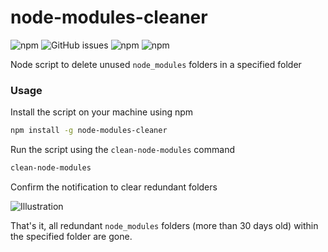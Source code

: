 # node-modules-cleaner

![npm](https://img.shields.io/npm/l/node-modules-cleaner.svg)
![GitHub issues](https://img.shields.io/github/issues-raw/afropolymath/node-modules-cleaner.svg)
![npm](https://img.shields.io/npm/v/node-modules-cleaner.svg)
![npm](https://img.shields.io/npm/dt/node-modules-cleaner.svg)

Node script to delete unused `node_modules` folders in a specified folder

### Usage

Install the script on your machine using npm

```sh
npm install -g node-modules-cleaner
```

Run the script using the `clean-node-modules` command

```sh
clean-node-modules
```

Confirm the notification to clear redundant folders

![Illustration](http://g.recordit.co/dOIB6AJNFd.gif)

That's it, all redundant `node_modules` folders (more than 30 days old) within the specified folder are gone.